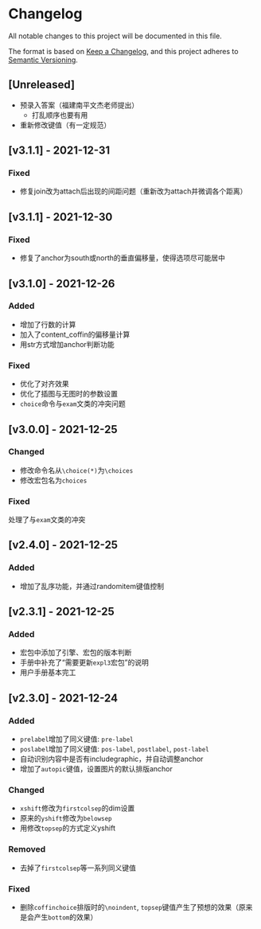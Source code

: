 # Changelog

All notable changes to this project will be documented in this file.

The format is based on [Keep a Changelog](https://keepachangelog.com/en/1.0.0/),
and this project adheres to [Semantic Versioning](https://semver.org/spec/v2.0.0.html).

## [Unreleased]
- 预录入答案（福建南平文杰老师提出）
  - 打乱顺序也要有用
- 重新修改键值（有一定规范）

## [v3.1.1] - 2021-12-31
### Fixed
- 修复join改为attach后出现的间距问题（重新改为attach并微调各个距离）

## [v3.1.1] - 2021-12-30
### Fixed
- 修复了anchor为south或north的垂直偏移量，使得选项尽可能居中

## [v3.1.0] - 2021-12-26
### Added
- 增加了行数的计算
- 加入了content_coffin的偏移量计算
- 用str方式增加anchor判断功能

### Fixed
- 优化了对齐效果
- 优化了插图与无图时的参数设置
- `choice`命令与`exam`文类的冲突问题

## [v3.0.0] - 2021-12-25
### Changed
- 修改命令名从`\choice(*)`为`\choices`
- 修改宏包名为`choices`

### Fixed
处理了与`exam`文类的冲突

## [v2.4.0] - 2021-12-25
### Added
- 增加了乱序功能，并通过randomitem键值控制

## [v2.3.1] - 2021-12-25
### Added
- 宏包中添加了引擎、宏包的版本判断
- 手册中补充了“需要更新`expl3`宏包”的说明
- 用户手册基本完工

## [v2.3.0] - 2021-12-24


### Added
- `prelabel`增加了同义键值: `pre-label`
- `poslabel`增加了同义键值: `pos-label`, `postlabel`, `post-label`
- 自动识别内容中是否有includegraphic，并自动调整anchor
- 增加了`autopic`键值，设置图片的默认排版anchor

### Changed
- `xshift`修改为`firstcolsep`的dim设置
- 原来的`yshift`修改为`belowsep`
- 用修改`topsep`的方式定义yshift

### Removed
- 去掉了`firstcolsep`等一系列同义键值


### Fixed
- 删除`coffinchoice`排版时的`\noindent`, `topsep`键值产生了预想的效果（原来是会产生`bottom`的效果）
